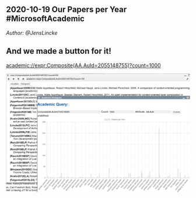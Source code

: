 ## 2020-10-19  Our Papers per Year  #MicrosoftAcademic
*Author: @JensLincke*


<script>
import Chart from 'src/external/chart.js';
var canvas = <canvas></canvas>
var ctx = canvas.getContext('2d');
(async () => {
  var json  = await lively.files.loadJSON("academic://hist:Composite(AA.AuId=2154319088)?count=100&attr=Y")

  var hist = json.histograms[0].histogram
  hist = hist.sortBy(ea => ea.value)


  var myChart = new Chart(ctx, {
    type: 'bar',
    data: {
        labels: hist.map(ea => ea.value),
        datasets: [{
            label: 'Papers per Year',
            data: hist.map(ea => ea.count),
            borderWidth: 1
        }]
    },
    options: {
        scales: {
            yAxes: [{
                ticks: {
                    beginAtZero: true
                }
            }]
        }
    }
});
}).defer(100)
canvas
</script>

## And we made a button for it!

<academic://expr:Composite(AA.AuId=2055148755)?count=1000>

![](academic_histogram.png)